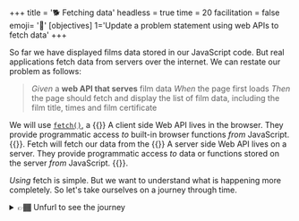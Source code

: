 +++
title = '🐕 Fetching data'
headless = true
time = 20
facilitation = false
emoji= '🧩'
[objectives]
    1='Update a problem statement using web APIs to fetch data'
+++

So far we have displayed films data stored in our JavaScript code. But real applications fetch data from servers over the internet. We can restate our problem as follows:

> _Given_ a **web API that serves** film data
> _When_ the page first loads
> _Then_ the page should fetch and display the list of film data, including the film title, times and film certificate

We will use [`fetch()`](https://developer.mozilla.org/en-US/docs/Web/API/Fetch_API/Using_Fetch), a {{<tooltip title="client side Web API">}}
A client side Web API lives in the browser. They provide programmatic access _to_ built-in browser functions _from_ JavaScript. {{</tooltip>}}. Fetch will fetch our data from the {{<tooltip title="server side Web API">}}
A server side Web API lives on a server. They provide programmatic access _to_ data or functions stored on the server _from_ JavaScript. {{</tooltip>}}.

_Using_ fetch is simple. But we want to understand what is happening more completely. So let's take ourselves on a journey through time.

<details> 
<summary>👉🏾 Unfurl to see the journey</summary>

```mermaid
graph TD
    fetch[(🐕 fetch)] --> |sends a| Request{📤 Request}
    Request --> |has a latency| TimeProblem[🗓️ Time Problem]
    Request --> |to| ServerAPIs
    fetch --> |is a| ClientAPIs

    TimeProblem --> |caused by| SingleThread[🧵 Single thread]
    Callbacks{{🪃 Callbacks}} --> |run on| SingleThread
    SingleThread --> |handled by| EventLoop[🔁 Event Loop]
    EventLoop --> |queues| Callbacks
    SingleThread --> |send tasks to| ClientAPIs
    SingleThread --> |handled by| Asynchrony

    TimeProblem --> |solved by| Asynchrony[🛎️ Asynchrony]
    Asynchrony --> |delivered with| Promise{{🤝 Promises}}
    Asynchrony --> | delivered with | ClientAPIs
    Promise --> |resolve to a| Response{📤 Response}
    Promise --> |join the| EventLoop{{Event Loop 🔁}}
    Promise --> |syntax| async{{🏃‍♂️ async}}
    async --> |syntax| await{{📭 await}}
    await --> |resolves to| Response
    Response ---> |sequence with| then{{✔️ then}}


    WebAPIs((🧰 Web APIs)) --> |live in your browser| ClientAPIs{💻 Client side APIs}
    ClientAPIs --> |like| setTimeout[(⏲️ setTimeout)]
    ClientAPIs --> |like| eventListener[(🦻🏾 eventListener)]
    WebAPIs --> |live on the internet| ServerAPIs{🌐 Server side APIs}
    ServerAPIs --> |serve our| Data[(💾 Data)]
    Data --> |as a| Response

```

😵‍💫 This is a lot to take in. Let's break it down and make sense of it.

</details>
